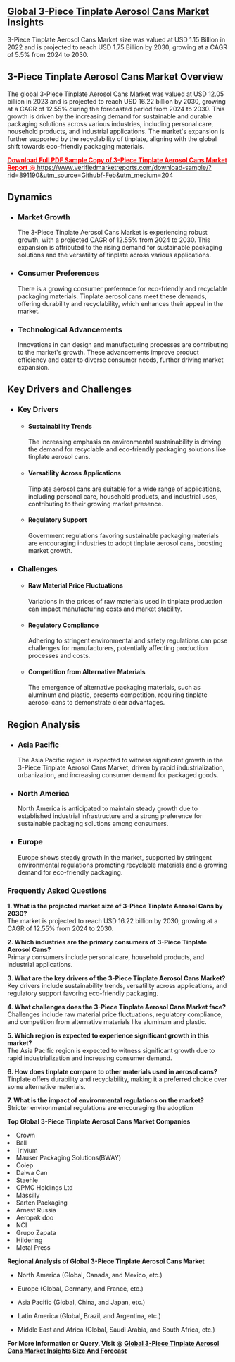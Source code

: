 <h2><a href="https://www.verifiedmarketreports.com/download-sample/?rid=891190&amp;utm_source=Githubf&amp;utm_medium=204" target="_blank">Global 3-Piece Tinplate Aerosol Cans Market</a> Insights</h2><p>3-Piece Tinplate Aerosol Cans Market size was valued at USD 1.15 Billion in 2022 and is projected to reach USD 1.75 Billion by 2030, growing at a CAGR of 5.5% from 2024 to 2030.</p><p> <h2>3-Piece Tinplate Aerosol Cans Market Overview</h2> <p>The global 3-Piece Tinplate Aerosol Cans Market was valued at USD 12.05 billion in 2023 and is projected to reach USD 16.22 billion by 2030, growing at a CAGR of 12.55% during the forecasted period from 2024 to 2030. This growth is driven by the increasing demand for sustainable and durable packaging solutions across various industries, including personal care, household products, and industrial applications. The market's expansion is further supported by the recyclability of tinplate, aligning with the global shift towards eco-friendly packaging materials. </p> <p><a href="https://www.verifiedmarketreports.com/download-sample/?rid=891190"><p><span class=""><span style="color: #ff0000;"><strong>Download Full PDF Sample Copy of 3-Piece Tinplate Aerosol Cans Market Report</strong> @ </span><a href="https://www.verifiedmarketreports.com/download-sample/?rid=891190&amp;utm_source=Githubf-Feb&amp;utm_medium=204" target="_blank">https://www.verifiedmarketreports.com/download-sample/?rid=891190&amp;utm_source=Githubf-Feb&amp;utm_medium=204</a></span></p></a></p> <h2>Dynamics</h2> <ul> <li><h3>Market Growth</h3> <p>The 3-Piece Tinplate Aerosol Cans Market is experiencing robust growth, with a projected CAGR of 12.55% from 2024 to 2030. This expansion is attributed to the rising demand for sustainable packaging solutions and the versatility of tinplate across various applications. </p> </li> <li><h3>Consumer Preferences</h3> <p>There is a growing consumer preference for eco-friendly and recyclable packaging materials. Tinplate aerosol cans meet these demands, offering durability and recyclability, which enhances their appeal in the market. </p> </li> <li><h3>Technological Advancements</h3> <p>Innovations in can design and manufacturing processes are contributing to the market's growth. These advancements improve product efficiency and cater to diverse consumer needs, further driving market expansion. </p> </li> </ul> <h2>Key Drivers and Challenges</h2> <ul> <li><h3>Key Drivers</h3> <ul> <li><h4>Sustainability Trends</h4> <p>The increasing emphasis on environmental sustainability is driving the demand for recyclable and eco-friendly packaging solutions like tinplate aerosol cans. </p> </li> <li><h4>Versatility Across Applications</h4> <p>Tinplate aerosol cans are suitable for a wide range of applications, including personal care, household products, and industrial uses, contributing to their growing market presence. </p> </li> <li><h4>Regulatory Support</h4> <p>Government regulations favoring sustainable packaging materials are encouraging industries to adopt tinplate aerosol cans, boosting market growth. </p> </li> </ul> </li> <li><h3>Challenges</h3> <ul> <li><h4>Raw Material Price Fluctuations</h4> <p>Variations in the prices of raw materials used in tinplate production can impact manufacturing costs and market stability. </p> </li> <li><h4>Regulatory Compliance</h4> <p>Adhering to stringent environmental and safety regulations can pose challenges for manufacturers, potentially affecting production processes and costs. </p> </li> <li><h4>Competition from Alternative Materials</h4> <p>The emergence of alternative packaging materials, such as aluminum and plastic, presents competition, requiring tinplate aerosol cans to demonstrate clear advantages. </p> </li> </ul> </li> </ul> <h2>Region Analysis</h2> <ul> <li><h3>Asia Pacific</h3> <p>The Asia Pacific region is expected to witness significant growth in the 3-Piece Tinplate Aerosol Cans Market, driven by rapid industrialization, urbanization, and increasing consumer demand for packaged goods. </p> </li> <li><h3>North America</h3> <p>North America is anticipated to maintain steady growth due to established industrial infrastructure and a strong preference for sustainable packaging solutions among consumers. </p> </li> <li><h3>Europe</h3> <p>Europe shows steady growth in the market, supported by stringent environmental regulations promoting recyclable materials and a growing demand for eco-friendly packaging. </p> </li> </ul> <h3>Frequently Asked Questions</h3> <p><strong>1. What is the projected market size of 3-Piece Tinplate Aerosol Cans by 2030?</strong><br> The market is projected to reach USD 16.22 billion by 2030, growing at a CAGR of 12.55% from 2024 to 2030. </p> <p><strong>2. Which industries are the primary consumers of 3-Piece Tinplate Aerosol Cans?</strong><br> Primary consumers include personal care, household products, and industrial applications. </p> <p><strong>3. What are the key drivers of the 3-Piece Tinplate Aerosol Cans Market?</strong><br> Key drivers include sustainability trends, versatility across applications, and regulatory support favoring eco-friendly packaging. </p> <p><strong>4. What challenges does the 3-Piece Tinplate Aerosol Cans Market face?</strong><br> Challenges include raw material price fluctuations, regulatory compliance, and competition from alternative materials like aluminum and plastic. </p> <p><strong>5. Which region is expected to experience significant growth in this market?</strong><br> The Asia Pacific region is expected to witness significant growth due to rapid industrialization and increasing consumer demand. </p> <p><strong>6. How does tinplate compare to other materials used in aerosol cans?</strong><br> Tinplate offers durability and recyclability, making it a preferred choice over some alternative materials. </p> <p><strong>7. What is the impact of environmental regulations on the market?</strong><br> Stricter environmental regulations are encouraging the adoption</p><p><strong>Top Global 3-Piece Tinplate Aerosol Cans Market Companies</strong></p><div data-test-id=""><p><li>Crown</li><li> Ball</li><li> Trivium</li><li> Mauser Packaging Solutions(BWAY)</li><li> Colep</li><li> Daiwa Can</li><li> Staehle</li><li> CPMC Holdings Ltd</li><li> Massilly</li><li> Sarten Packaging</li><li> Arnest Russia</li><li> Aeropak doo</li><li> NCI</li><li> Grupo Zapata</li><li> Hildering</li><li> Metal Press</li></p><div><strong>Regional Analysis of&nbsp;Global 3-Piece Tinplate Aerosol Cans Market</strong></div><ul><li dir="ltr"><p dir="ltr">North America&nbsp;(Global, Canada, and Mexico, etc.)</p></li><li dir="ltr"><p dir="ltr">Europe (Global, Germany, and France, etc.)</p></li><li dir="ltr"><p dir="ltr">Asia Pacific&nbsp;(Global, China, and Japan, etc.)</p></li><li dir="ltr"><p dir="ltr">Latin America&nbsp;(Global, Brazil, and Argentina, etc.)</p></li><li dir="ltr">Middle East and Africa&nbsp;(Global, Saudi Arabia, and South Africa, etc.)</li></ul><p><strong>For More Information or Query, Visit @&nbsp;</strong><strong><a href="https://www.verifiedmarketreports.com/product/3-piece-tinplate-aerosol-cans-market/?utm_source=Githubf&amp;utm_medium=204" target="_blank">Global 3-Piece Tinplate Aerosol Cans Market Insights Size And Forecast</a></strong></p></div>
